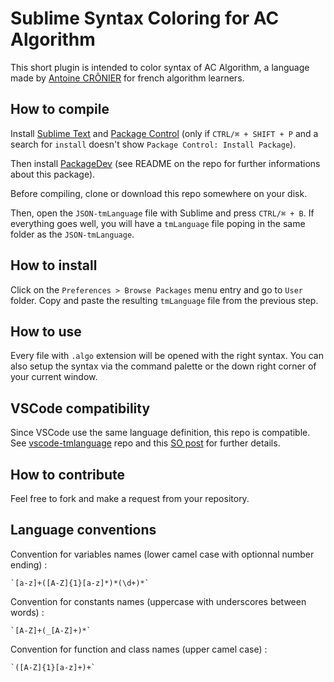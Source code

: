 Sublime Syntax Coloring for AC Algorithm
========================================

This short plugin is intended to color syntax of AC Algorithm, a language made
by [Antoine CRÔNIER](https://github.com/antoinecronier) for french algorithm
learners.

How to compile
--------------

Install [Sublime Text](https://www.sublimetext.com/3) and
[Package Control](https://packagecontrol.io/installation) (only if
`CTRL/⌘ + SHIFT + P` and a search for `install` doesn't show
`Package Control: Install Package`).

Then install [PackageDev](https://github.com/SublimeText/PackageDev) (see README
on the repo for further informations about this package).

Before compiling, clone or download this repo somewhere on your disk.

Then, open the `JSON-tmLanguage` file with Sublime and press `CTRL/⌘ + B`. If
everything goes well, you will have a `tmLanguage` file poping in the
same folder as the `JSON-tmLanguage`.

How to install
--------------

Click on the `Preferences > Browse Packages` menu entry and go to `User` folder.
Copy and paste the resulting `tmLanguage` file from the previous step.

How to use
----------

Every file with `.algo` extension will be opened with the right syntax. You can
also setup the syntax via the command palette or the down right corner of your
current window.

VSCode compatibility
--------------------

Since VSCode use the same language definition, this repo is compatible. See 
[vscode-tmlanguage](https://github.com/Togusa09/vscode-tmlanguage) repo and this
[SO post](https://stackoverflow.com/a/32996211) for further details.

How to contribute
-----------------

Feel free to fork and make a request from your repository.

Language conventions
--------------------

Convention for variables names (lower camel case with optionnal number ending) :

	`[a-z]+([A-Z]{1}[a-z]*)*(\d+)*`

Convention for constants names (uppercase with underscores between words) :

	`[A-Z]+(_[A-Z]+)*`

Convention for function and class names (upper camel case) :

	`([A-Z]{1}[a-z]+)+`
